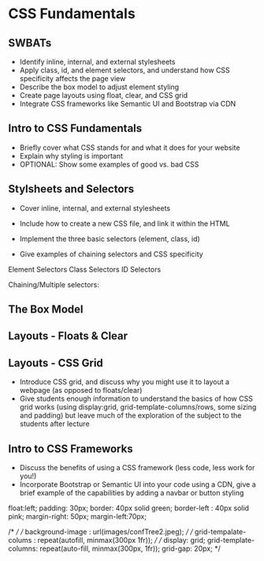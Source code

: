 # CSS Fundamentals
## SWBATs

* Identify inline, internal, and external stylesheets
* Apply class, id, and element selectors, and understand how CSS specificity affects the page view
* Describe the box model to adjust element styling
* Create page layouts using float, clear, and CSS grid
* Integrate CSS frameworks like Semantic UI and Bootstrap via CDN

## Intro to CSS Fundamentals

* Briefly cover what CSS stands for and what it does for your website
* Explain why styling is important
* OPTIONAL: Show some examples of good vs. bad CSS

## Stylsheets and Selectors

* Cover inline, internal, and external stylesheets
* Include how to create a new CSS file, and link it within the HTML

* Implement the three basic selectors (element, class, id)
* Give examples of chaining selectors and CSS specificity

Element Selectors
Class Selectors
ID Selectors

Chaining/Multiple selectors:

## The Box Model

## Layouts - Floats & Clear

## Layouts - CSS Grid

* Introduce CSS grid, and discuss why you might use it to layout a webpage (as opposed to floats/clear)
* Give students enough information to understand the basics of how CSS grid works (using display:grid, grid-template-columns/rows, some sizing and padding) but leave much of the exploration of the subject to the students after lecture

## Intro to CSS Frameworks

* Discuss the benefits of using a CSS framework (less code, less work for you!)
* Incorporate Bootstrap or Semantic UI into your code using a CDN,  give a brief example of the capabilities by adding a navbar or button styling


float:left;
padding: 30px;
border: 40px solid green;
border-left : 40px solid pink;
margin-right: 50px;
margin-left:70px;


/* <link rel="stylesheet" href="styles.css"> */
/* background-image : url(images/confTree2.jpeg); */
/* grid-tempalate-colums : repeat(autofill, minmax(300px 1fr)); */
/* display: grid;
grid-template-columns: repeat(auto-fill, minmax(300px, 1fr));
grid-gap: 20px; */
